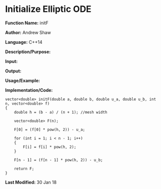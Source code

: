 # Initialize Elliptic ODE

**Function Name:** initF

**Author:** Andrew Shaw

**Language:** C++14

**Description/Purpose:**

**Input:**

**Output:**

**Usage/Example:**

**Implementation/Code:**
~~~~
vector<double> initF(double a, double b, double u_a, double u_b, int n, vector<double> f)
{
	double h = (b - a) / (n + 1); //mesh width

	vector<double> F(n);

	F[0] = (f[0] * pow(h, 2)) - u_a;

	for (int i = 1; i < n - 1; i++)
	{
		F[i] = f[i] * pow(h, 2);
	}

	F[n - 1] = (f[n - 1] * pow(h, 2)) - u_b;

	return F;
}
~~~~
**Last Modified:** 30 Jan 18
